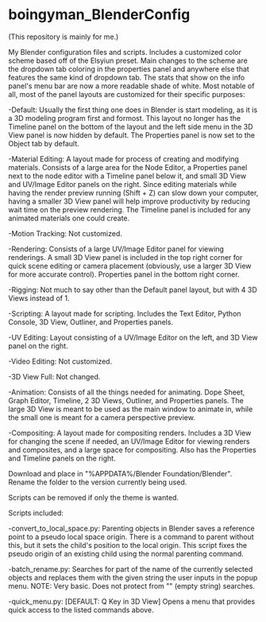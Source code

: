 # boingyman_BlenderConfig

(This repository is mainly for me.)

My Blender configuration files and scripts. Includes a customized color scheme based off of the Elsyiun preset. Main changes to the scheme are the dropdown tab coloring in the properties panel and anywhere else that features the same kind of dropdown tab. The stats that show on the info panel's menu bar are now a more readable shade of white. Most notable of all, most of the panel layouts are customized for their specific purposes:


-Default: Usually the first thing one does in Blender is start modeling, as it is a 3D modeling program first and formost. This layout no longer has the Timeline panel on the bottom of the layout and the left side menu in the 3D View panel is now hidden by default. The Properties panel is now set to the Object tab by default.

-Material Editing: A layout made for process of creating and modifying materials. Consists of a large area for the Node Editor, a Properties panel next to the node editor with a Timeline panel below it, and small 3D View and UV/Image Editor panels on the right. Since editing materials while having the render preview running (Shift + Z) can slow down your computer, having a smaller 3D View panel will help improve productivity by reducing wait time on the preview rendering. The Timeline panel is included for any animated materials one could create. 

-Motion Tracking: Not customized.

-Rendering: Consists of a large UV/Image Editor panel for viewing renderings. A small 3D View panel is included in the top right corner for quick scene editing or camera placement (obviously, use a larger 3D View for more accurate control). Properties panel in the bottom right corner.

-Rigging: Not much to say other than the Default panel layout, but with 4 3D Views instead of 1.

-Scripting: A layout made for scripting. Includes the Text Editor, Python Console, 3D View, Outliner, and Properties panels.

-UV Editing: Layout consisting of a UV/Image Editor on the left, and 3D View panel on the right.

-Video Editing: Not customized.

-3D View Full: Not changed.

-Animation: Consists of all the things needed for animating. Dope Sheet, Graph Editor, Timeline, 2 3D Views, Outliner, and Properties panels. The large 3D View is meant to be used as the main window to animate in, while the small one is meant for a camera perspective preview.

-Compositing: A layout made for compositing renders. Includes a 3D View for changing the scene if needed, an UV/Image Editor for viewing renders and composites, and a large space for compositing. Also has the Properties and Timeline panels on the right.

Download and place in "%APPDATA%/Blender Foundation/Blender". Rename the folder to the version currently being used.

Scripts can be removed if only the theme is wanted.

Scripts included:

-convert_to_local_space.py: Parenting objects in Blender saves a reference point to a pseudo local space origin. There is a command to parent without this, but it sets the child's position to the local origin. This script fixes the pseudo origin of an existing child using the normal parenting command.

-batch_rename.py: Searches for part of the name of the currently selected objects and replaces them with the given string the user inputs in the popup menu. NOTE: Very basic. Does not protect from "" (empty string) searches.

-quick_menu.py: [DEFAULT: Q Key in 3D View] Opens a menu that provides quick access to the listed commands above.

